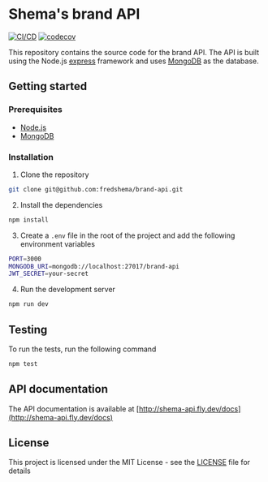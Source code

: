 # Shema's brand API

[![CI/CD](https://github.com/fredshema/brand-api/actions/workflows/ci.yaml/badge.svg)](https://github.com/fredshema/brand-api/actions/workflows/ci.yaml) [![codecov](https://codecov.io/gh/fredshema/brand-api/graph/badge.svg?token=PRR2CURFSU)](https://codecov.io/gh/fredshema/brand-api)

This repository contains the source code for the brand API. The API is built using the Node.js [express](https://expressjs.com/) framework and uses [MongoDB](https://www.mongodb.com/) as the database.

## Getting started

### Prerequisites

- [Node.js](https://nodejs.org/en/)
- [MongoDB](https://www.mongodb.com/)

### Installation

1. Clone the repository

```sh
git clone git@github.com:fredshema/brand-api.git
```

2. Install the dependencies

```sh
npm install
```

3. Create a `.env` file in the root of the project and add the following environment variables

```sh
PORT=3000
MONGODB_URI=mongodb://localhost:27017/brand-api
JWT_SECRET=your-secret
```

4. Run the development server

```sh
npm run dev
```

## Testing

To run the tests, run the following command

```sh
npm test
```

## API documentation

The API documentation is available at [http://shema-api.fly.dev/docs](http://shema-api.fly.dev/docs)

## License

This project is licensed under the MIT License - see the [LICENSE](LICENSE) file for details